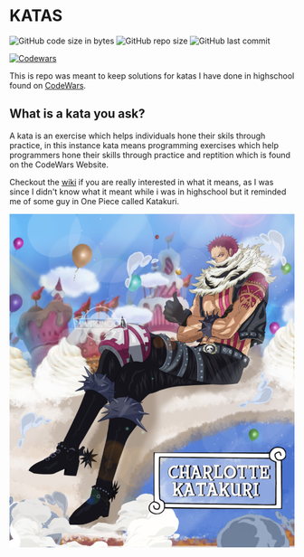 # KATAS
![GitHub code size in bytes](https://img.shields.io/github/languages/code-size/Turmaxx/katas)
![GitHub repo size](https://img.shields.io/github/repo-size/Turmaxx/katas)
![GitHub last commit](https://img.shields.io/github/last-commit/Turmaxx/katas)


[![Codewars](https://www.codewars.com/users/HiddenGrizzly/badges/large)](https://codewars.com/users/HiddenGrizzly)

This is repo was meant to keep solutions for katas I have done in highschool found on [CodeWars](https://www.codewars.com).

## What is a kata you ask?

A kata is an exercise which helps individuals hone their skils through practice, in this instance kata means programming exercises which help programmers hone their skills through practice and reptition which is found on the CodeWars Website. 

Checkout the [wiki](https://en.wikipedia.org/wiki/Kata#Outside_martial_arts) if you are really interested in what it means, as I was since I didn't know what it meant while i was in highschool but it reminded me of some guy in One Piece called Katakuri.


![Katakuri](img/katakuri.png)
